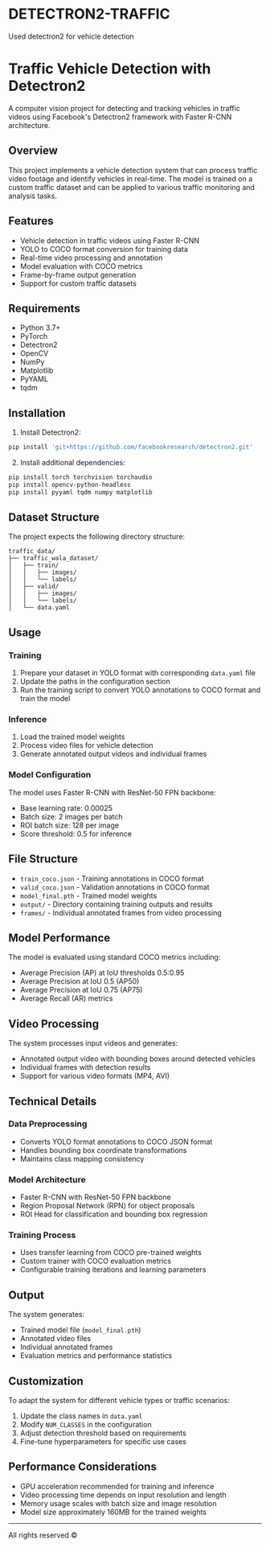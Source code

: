 # DETECTRON2-TRAFFIC
Used detectron2 for vehicle detection
# Traffic Vehicle Detection with Detectron2

A computer vision project for detecting and tracking vehicles in traffic videos using Facebook's Detectron2 framework with Faster R-CNN architecture.

## Overview

This project implements a vehicle detection system that can process traffic video footage and identify vehicles in real-time. The model is trained on a custom traffic dataset and can be applied to various traffic monitoring and analysis tasks.

## Features

- Vehicle detection in traffic videos using Faster R-CNN
- YOLO to COCO format conversion for training data
- Real-time video processing and annotation
- Model evaluation with COCO metrics
- Frame-by-frame output generation
- Support for custom traffic datasets

## Requirements

- Python 3.7+
- PyTorch
- Detectron2
- OpenCV
- NumPy
- Matplotlib
- PyYAML
- tqdm

## Installation

1. Install Detectron2:
```bash
pip install 'git+https://github.com/facebookresearch/detectron2.git'
```

2. Install additional dependencies:
```bash
pip install torch torchvision torchaudio
pip install opencv-python-headless
pip install pyyaml tqdm numpy matplotlib
```

## Dataset Structure

The project expects the following directory structure:

```
traffic_data/
├── traffic_wala_dataset/
│   ├── train/
│   │   ├── images/
│   │   └── labels/
│   ├── valid/
│   │   ├── images/
│   │   └── labels/
│   └── data.yaml
```

## Usage

### Training

1. Prepare your dataset in YOLO format with corresponding `data.yaml` file
2. Update the paths in the configuration section
3. Run the training script to convert YOLO annotations to COCO format and train the model

### Inference

1. Load the trained model weights
2. Process video files for vehicle detection
3. Generate annotated output videos and individual frames

### Model Configuration

The model uses Faster R-CNN with ResNet-50 FPN backbone:
- Base learning rate: 0.00025
- Batch size: 2 images per batch
- ROI batch size: 128 per image
- Score threshold: 0.5 for inference

## File Structure

- `train_coco.json` - Training annotations in COCO format
- `valid_coco.json` - Validation annotations in COCO format
- `model_final.pth` - Trained model weights
- `output/` - Directory containing training outputs and results
- `frames/` - Individual annotated frames from video processing

## Model Performance

The model is evaluated using standard COCO metrics including:
- Average Precision (AP) at IoU thresholds 0.5:0.95
- Average Precision at IoU 0.5 (AP50)
- Average Precision at IoU 0.75 (AP75)
- Average Recall (AR) metrics

## Video Processing

The system processes input videos and generates:
- Annotated output video with bounding boxes around detected vehicles
- Individual frames with detection results
- Support for various video formats (MP4, AVI)

## Technical Details

### Data Preprocessing
- Converts YOLO format annotations to COCO JSON format
- Handles bounding box coordinate transformations
- Maintains class mapping consistency

### Model Architecture
- Faster R-CNN with ResNet-50 FPN backbone
- Region Proposal Network (RPN) for object proposals
- ROI Head for classification and bounding box regression

### Training Process
- Uses transfer learning from COCO pre-trained weights
- Custom trainer with COCO evaluation metrics
- Configurable training iterations and learning parameters

## Output

The system generates:
- Trained model file (`model_final.pth`)
- Annotated video files
- Individual annotated frames
- Evaluation metrics and performance statistics

## Customization

To adapt the system for different vehicle types or traffic scenarios:
1. Update the class names in `data.yaml`
2. Modify `NUM_CLASSES` in the configuration
3. Adjust detection threshold based on requirements
4. Fine-tune hyperparameters for specific use cases

## Performance Considerations

- GPU acceleration recommended for training and inference
- Video processing time depends on input resolution and length
- Memory usage scales with batch size and image resolution
- Model size approximately 160MB for the trained weights

---
  All rights reserved ©
